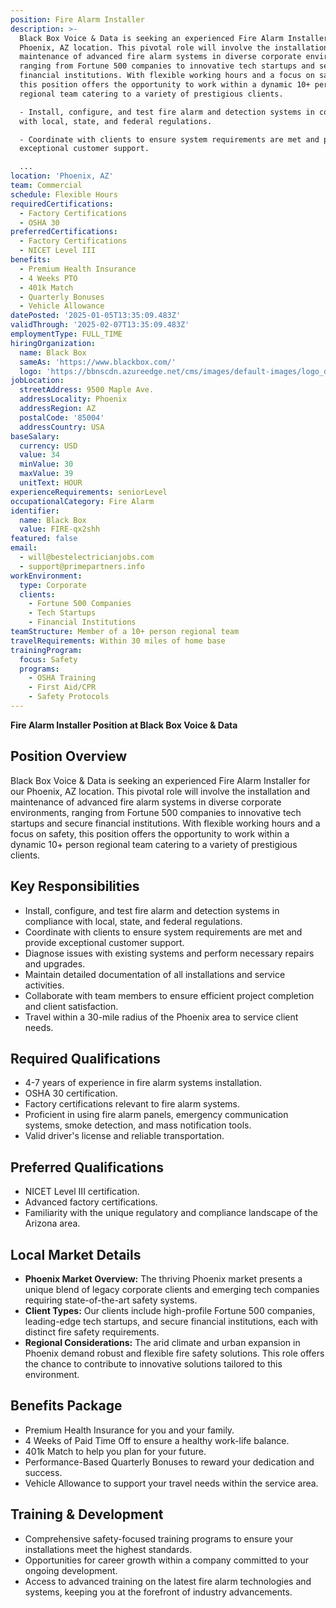 ```yaml
---
position: Fire Alarm Installer
description: >-
  Black Box Voice & Data is seeking an experienced Fire Alarm Installer for our
  Phoenix, AZ location. This pivotal role will involve the installation and
  maintenance of advanced fire alarm systems in diverse corporate environments,
  ranging from Fortune 500 companies to innovative tech startups and secure
  financial institutions. With flexible working hours and a focus on safety,
  this position offers the opportunity to work within a dynamic 10+ person
  regional team catering to a variety of prestigious clients.

  - Install, configure, and test fire alarm and detection systems in compliance
  with local, state, and federal regulations.

  - Coordinate with clients to ensure system requirements are met and provide
  exceptional customer support.

  ...
location: 'Phoenix, AZ'
team: Commercial
schedule: Flexible Hours
requiredCertifications:
  - Factory Certifications
  - OSHA 30
preferredCertifications:
  - Factory Certifications
  - NICET Level III
benefits:
  - Premium Health Insurance
  - 4 Weeks PTO
  - 401k Match
  - Quarterly Bonuses
  - Vehicle Allowance
datePosted: '2025-01-05T13:35:09.483Z'
validThrough: '2025-02-07T13:35:09.483Z'
employmentType: FULL_TIME
hiringOrganization:
  name: Black Box
  sameAs: 'https://www.blackbox.com/'
  logo: 'https://bbnscdn.azureedge.net/cms/images/default-images/logo_dark.png'
jobLocation:
  streetAddress: 9500 Maple Ave.
  addressLocality: Phoenix
  addressRegion: AZ
  postalCode: '85004'
  addressCountry: USA
baseSalary:
  currency: USD
  value: 34
  minValue: 30
  maxValue: 39
  unitText: HOUR
experienceRequirements: seniorLevel
occupationalCategory: Fire Alarm
identifier:
  name: Black Box
  value: FIRE-qx2shh
featured: false
email:
  - will@bestelectricianjobs.com
  - support@primepartners.info
workEnvironment:
  type: Corporate
  clients:
    - Fortune 500 Companies
    - Tech Startups
    - Financial Institutions
teamStructure: Member of a 10+ person regional team
travelRequirements: Within 30 miles of home base
trainingProgram:
  focus: Safety
  programs:
    - OSHA Training
    - First Aid/CPR
    - Safety Protocols
---
```


**Fire Alarm Installer Position at Black Box Voice & Data**

## Position Overview

Black Box Voice & Data is seeking an experienced Fire Alarm Installer for our Phoenix, AZ location. This pivotal role will involve the installation and maintenance of advanced fire alarm systems in diverse corporate environments, ranging from Fortune 500 companies to innovative tech startups and secure financial institutions. With flexible working hours and a focus on safety, this position offers the opportunity to work within a dynamic 10+ person regional team catering to a variety of prestigious clients.

## Key Responsibilities

- Install, configure, and test fire alarm and detection systems in compliance with local, state, and federal regulations.
- Coordinate with clients to ensure system requirements are met and provide exceptional customer support.
- Diagnose issues with existing systems and perform necessary repairs and upgrades.
- Maintain detailed documentation of all installations and service activities.
- Collaborate with team members to ensure efficient project completion and client satisfaction.
- Travel within a 30-mile radius of the Phoenix area to service client needs.

## Required Qualifications

- 4-7 years of experience in fire alarm systems installation.
- OSHA 30 certification.
- Factory certifications relevant to fire alarm systems.
- Proficient in using fire alarm panels, emergency communication systems, smoke detection, and mass notification tools.
- Valid driver's license and reliable transportation.

## Preferred Qualifications

- NICET Level III certification.
- Advanced factory certifications.
- Familiarity with the unique regulatory and compliance landscape of the Arizona area.

## Local Market Details

- **Phoenix Market Overview:** The thriving Phoenix market presents a unique blend of legacy corporate clients and emerging tech companies requiring state-of-the-art safety systems.
- **Client Types:** Our clients include high-profile Fortune 500 companies, leading-edge tech startups, and secure financial institutions, each with distinct fire safety requirements.
- **Regional Considerations:** The arid climate and urban expansion in Phoenix demand robust and flexible fire safety solutions. This role offers the chance to contribute to innovative solutions tailored to this environment.

## Benefits Package

- Premium Health Insurance for you and your family.
- 4 Weeks of Paid Time Off to ensure a healthy work-life balance.
- 401k Match to help you plan for your future.
- Performance-Based Quarterly Bonuses to reward your dedication and success.
- Vehicle Allowance to support your travel needs within the service area.

## Training & Development

- Comprehensive safety-focused training programs to ensure your installations meet the highest standards.
- Opportunities for career growth within a company committed to your ongoing development.
- Access to advanced training on the latest fire alarm technologies and systems, keeping you at the forefront of industry advancements.

